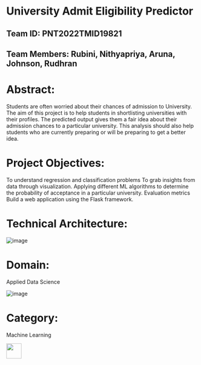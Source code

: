 # University Admit Eligibility Predictor



## Team ID: PNT2022TMID19821
## Team Members: Rubini, Nithyapriya, Aruna, Johnson, Rudhran

# Abstract:
Students are often worried about their chances of admission to University. The aim of this project is to help students in shortlisting universities with their profiles. The predicted output gives them a fair idea about their admission chances to a particular university. This analysis should also help students who are currently preparing or will be preparing to get a better idea.

# Project Objectives:
To understand regression and classification problems To grab insights from data through visualization. Applying different ML algorithms to determine the probability of acceptance in a particular university. Evaluation metrics Build a web application using the Flask framework.

# Technical Architecture:
![image](https://user-images.githubusercontent.com/116719711/202258948-58b503c8-7146-4e2d-8ef2-e78387d6a6c7.png)

# Domain:
Applied Data Science

![image](https://user-images.githubusercontent.com/116719711/202259330-abd01aff-a07a-479d-a3ce-d657032935ff.png)

# Category:
Machine Learning

<img src="https://www.analyticsinsight.net/wp-content/uploads/2020/03/AI_Animated.gif"
 width="40" height="40" />
